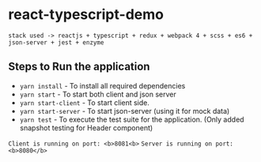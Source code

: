 # react-typescript-demo

`stack used -> reactjs + typescript + redux + webpack 4 + scss + es6 + json-server + jest + enzyme`

 ## Steps to Run the application
 
 - `yarn install` - To install all required dependencies
 - `yarn start` - To start both client and json server
 - `yarn start-client` - To start client side.
 - `yarn start-server` - To start json-server (using it for mock data)
 - `yarn test` - To execute the test suite for the application. (Only added snapshot testing for Header component)
 
 `Client is running on port: <b>8081<b>`
 `Server is running on port: <b>8080</b>`